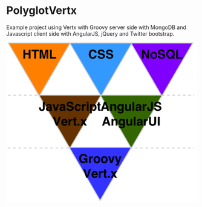 PolyglotVertx
=================

Example project using Vertx with Groovy server side with MongoDB and Javascript client side with AngularJS, jQuery and Twitter bootstrap.

![Polyglot Programming Pyramid of Vertx project][pyramid_vertx]

[pyramid_vertx]: /web/images/pyramid_vertx.png  "Polyglot Programming Pyramid of Vertx project"
